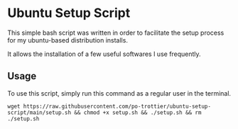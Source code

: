 # Ubuntu Setup Script

This simple bash script was written in order to facilitate the setup process for my ubuntu-based distribution installs.

It allows the installation of a few useful softwares I use frequently.

## Usage

To use this script, simply run this command as a regular user in the terminal.

```
wget https://raw.githubusercontent.com/po-trottier/ubuntu-setup-script/main/setup.sh && chmod +x setup.sh && ./setup.sh && rm ./setup.sh
```
